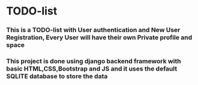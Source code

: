 # TODO-list
<h3>This is a TODO-list with User authentication and New User Registration, Every User will have their own Private profile and space</h3>
<h3>This project is done using django backend framework with basic HTML,CSS,Bootstrap and JS and it uses the default SQLITE database to store the data</h3>
